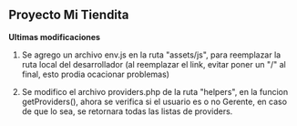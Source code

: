 ## Proyecto Mi Tiendita

**Ultimas modificaciones**
 1. Se agrego un archivo env.js en la ruta "assets/js", para reemplazar la ruta local del desarrollador (al reemplazar el link, evitar poner un "/" al final, esto prodia ocacionar problemas)
 
 2. Se modifico el archivo providers.php de la ruta "helpers", en la funcion getProviders(), ahora se verifica si el usuario es o no Gerente, en caso de que lo sea, se retornara todas las listas de providers.
